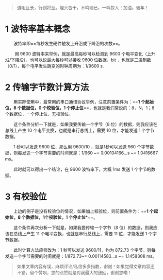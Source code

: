 > 道阻且长，行则将至。埋头苦干，不鸣则已，一鸣惊人！加油，骚年！

# 1 波特率基本概念

&emsp;&emsp;波特率即==每秒发生硬件触发上升沿或下降沿的次数==。

&emsp;&emsp; 用 9600 波特率来举例，就是最高每秒可以检测到 9600 个电平变化（上升沿/下降沿），也可以说最大每秒可以接收 9600 位数据，bit ，也就是二进制数（0/1），每个电平发生跳变的时钟周期为：1/9600 s.



# 2 传输字节数计算方法

&emsp;&emsp;用实际使用中，最常用的串口通讯协议举例，注意前置条件为：==**1 个起始位，8 个数据位，0 个校验位，1 个停止位**==，也就是我们常说的：8，N，1；8 个数据位，一个停止位，无校验位。



&emsp;&emsp;这个条件分析一下就是，如果我要传输一个字节（8 位）的数据，则我应该在总线上产生 10 个电平变换，也就是串行总线上，需要 10 位，才能发送 1 个字节数据。



&emsp;&emsp;1 秒可以发送 9600 位，那么用 9600/10 ，就是1秒可以发送 960 个字节数据，则每发送一个字节需要的时间就是：1/960 ~= 0.00104166...s ~= 1.0416667 ms。



&emsp;&emsp;此时就可以得出一个结论，在 9600 波特率下，大概 1ms 发送 1 个字节的数据。



# 3 有校验位

&emsp;&emsp;上边的例子是没有校验位的情况，如果加上校验位，则前置条件为：==**1 个起始位，8 个数据位，1个校验位，1 个停止位***==。



&emsp;&emsp;这个条件再次分析一下就是，如果我要传输一个字节（8 位）的数据，则我应该在总线上产生 11 个电平变换，也就是串行总线上，需要 11 位，才能发送 1 个字节数据。



&emsp;&emsp;此时计算方法应修改为：1 秒可以发送 9600/11，约为 872.73 个字节，则每发送一个字节需要的时间就是：1/872.73~= 0.00114583...s ~= 1.1458308 ms。



> 如果文章内容有误，麻烦评论/私信多多指教，谢谢！如果觉得文章内容还不错，留个赞呗，您的点赞就是对我最大的鼓励，谢谢您嘞！
